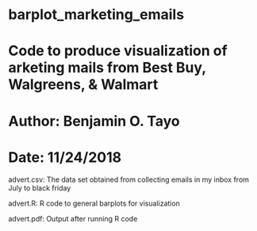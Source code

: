 # barplot_marketing_emails

# Code to produce visualization of arketing mails from Best Buy, Walgreens, & Walmart

# Author: Benjamin O. Tayo

# Date: 11/24/2018

advert.csv: The data set obtained from collecting emails in my inbox from July to black friday

advert.R: R code to general barplots for visualization

advert.pdf: Output after running R code

